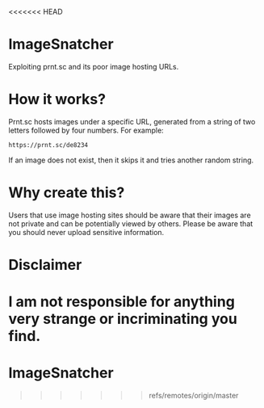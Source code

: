 <<<<<<< HEAD
# ImageSnatcher
Exploiting prnt.sc and its poor image hosting URLs.

# How it works?
Prnt.sc hosts images under a specific URL, generated from a string of two letters followed by four numbers. For example:
```
https://prnt.sc/de8234
```
If an image does not exist, then it skips it and tries another random string.

# Why create this?
Users that use image hosting sites should be aware that their images are not private and can be potentially viewed by others. Please be aware that you should never upload sensitive information.

# Disclaimer
I am not responsible for anything very strange or incriminating you find.
=======
# ImageSnatcher
>>>>>>> refs/remotes/origin/master
